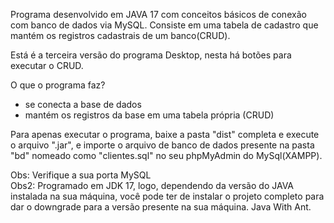 Programa desenvolvido em JAVA 17 com conceitos básicos de conexão com banco de dados via MySQL. Consiste em uma tabela de cadastro que mantém os registros cadastrais de um banco(CRUD).


Está é a terceira versão do programa Desktop, nesta há botões para executar o CRUD.

O que o programa faz?

- se conecta a base de dados
- mantém os registros da base em uma tabela própria (CRUD)

Para apenas executar o programa, baixe a pasta "dist" completa e execute o arquivo ".jar", e importe o arquivo de banco de dados presente na pasta "bd" nomeado como "clientes.sql" no seu phpMyAdmin do MySql(XAMPP).

Obs: Verifique a sua porta MySQL 
<br>
Obs2: Programado em JDK 17, logo, dependendo da versão do JAVA instalada na sua máquina, você pode ter de instalar o projeto completo para dar o downgrade para a versão presente na sua máquina. Java With Ant.
